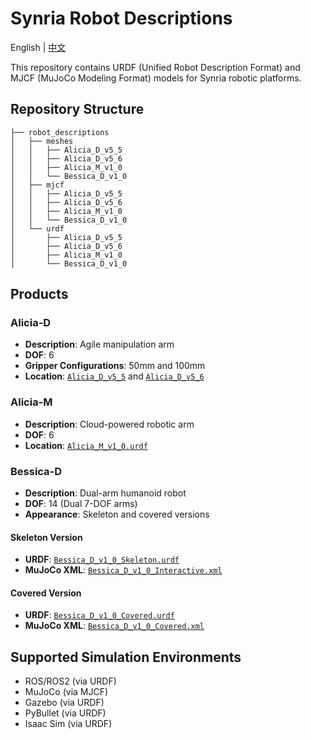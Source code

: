 # Synria Robot Descriptions

English | [中文](README.md)

This repository contains URDF (Unified Robot Description Format) and MJCF (MuJoCo Modeling Format) models for Synria robotic platforms.

## Repository Structure

```
├── robot_descriptions
│   ├── meshes
│   │   ├── Alicia_D_v5_5
│   │   ├── Alicia_D_v5_6
│   │   ├── Alicia_M_v1_0
│   │   └── Bessica_D_v1_0
│   ├── mjcf
│   │   ├── Alicia_D_v5_5
│   │   ├── Alicia_D_v5_6
│   │   ├── Alicia_M_v1_0
│   │   └── Bessica_D_v1_0
│   └── urdf
│       ├── Alicia_D_v5_5
│       ├── Alicia_D_v5_6
│       ├── Alicia_M_v1_0
│       └── Bessica_D_v1_0
```

## Products

### Alicia-D 
- **Description**: Agile manipulation arm
- **DOF**: 6
- **Gripper Configurations**: 50mm and 100mm
- **Location**: [`Alicia_D_v5_5`](robot_descriptions/urdf/Alicia_D_v5_5) and [`Alicia_D_v5_6`](robot_descriptions/urdf/Alicia_D_v5_6)

### Alicia-M 
- **Description**: Cloud-powered robotic arm
- **DOF**: 6
- **Location**: [`Alicia_M_v1_0.urdf`](robot_descriptions/urdf/Alicia_M_v1_0/Alicia_M_v1_0.urdf)

### Bessica-D 
- **Description**: Dual-arm humanoid robot
- **DOF**: 14 (Dual 7-DOF arms)
- **Appearance**: Skeleton and covered versions

#### Skeleton Version
- **URDF**: [`Bessica_D_v1_0_Skeleton.urdf`](robot_descriptions/urdf/Bessica_D_v1_0/Bessica_D_Skeleton.urdf)
- **MuJoCo XML**: [`Bessica_D_v1_0_Interactive.xml`](robot_descriptions/mjcf/Bessica_D_v1_0/Bessica_D_Interactive.xml)

#### Covered Version
- **URDF**: [`Bessica_D_v1_0_Covered.urdf`](robot_descriptions/urdf/Bessica_D_v1_0/Bessica_D_Covered.urdf)
- **MuJoCo XML**: [`Bessica_D_v1_0_Covered.xml`](robot_descriptions/mjcf/Bessica_D_v1_0/Bessica_D_Covered.xml)

## Supported Simulation Environments

- ROS/ROS2 (via URDF)
- MuJoCo (via MJCF)
- Gazebo (via URDF)
- PyBullet (via URDF)
- Isaac Sim (via URDF)